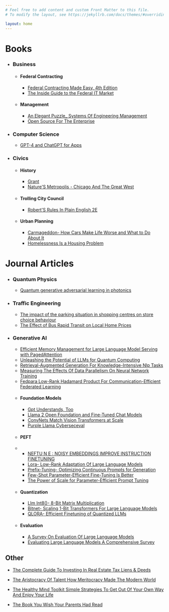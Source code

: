 ```yaml
---
# Feel free to add content and custom Front Matter to this file.
# To modify the layout, see https://jekyllrb.com/docs/themes/#overriding-theme-defaults

layout: home
---
```


# Books

* ### Business
    * #### Federal Contracting
      - [Federal Contracting Made Easy, 4th Edition](summaries/federalcontractingmadeeasy4thedition/index.html)
      - [The Inside Guide to the Federal IT Market](summaries/theinsideguidetothefederalitmarket/index.html)
    * #### Management
      - [An Elegant Puzzle_ Systems Of Engineering Management](summaries/anelegantpuzzlesystemsofengineeringmanagement/index.html)
      - [Open Source For The Enterprise](summaries/opensourcefortheenterprise/index.html)
        
* ### Computer Science
  - [GPT-4 and ChatGPT for Apps](summaries/gpt4andchatgptforapps/index.html)

* ### Civics
  * #### History
    - [Grant](summaries/grant/index.html)
    - [Nature'S Metropolis - Chicago And The Great West](summaries/naturesmetropolischicagoandthegreatwest/index.html)

  * #### Trolling City Council
    - [Robert'S Rules In Plain English 2E](summaries/robertsrulesinplainenglish2e/index.html)
  * #### Urban Planning
      - [Carmageddon- How Cars Make Life Worse and What to Do About It](summaries/carmageddonhowcarsmakelifeworseandwhattodoaboutit/index.html)
      - [Homelessness Is a Housing Problem](summaries/homelessnessisahousingproblem/index.html)



# Journal Articles

* ### Quantum Physics
  - [Quantum generative adversarial learning in photonics](summaries/quantumgenerativeadversariallearninginphotonics/index.html)
* ### Traffic Engineering
  - [The impact of the parking situation in shopping centres on store choice behaviour](summaries/theimpactoftheparkingsituationinshoppingcentresonstorechoicebehaviour/index.html)
  - [The Effect of Bus Rapid Transit on Local Home Prices](summaries/theeffectofbusrapidtransitonlocalhomeprices/index.html)
* ### Generative AI
  - [Efficient Memory Management for Large Language Model Serving with PagedAttention](summaries/efficientmemorymanagementforlargelanguagemodelservingwithpagedattention/index.html)
  - [Unleashing the Potential of LLMs for Quantum Computing](summaries/unleashingthepotentialofllmsforquantumcomputing/index.html)
  - [Retrieval-Augmented Generation For Knowledge-Intensive Nlp Tasks](summaries/retrievalaugmentedgenerationforknowledgeintensivenlptasks/index.html)
  - [Measuring The Effects Of Data Parallelism On Neural Network Training](summaries/measuringtheeffectsofdataparallelismonneuralnetworktraining/index.html)
  - [Fedpara Low-Rank Hadamard Product For Communication-Efficient Federated Learning](summaries/fedparalowrankhadamardproductforcommunicationefficientfederatedlearning/index.html)
  - #### Foundation Models
    - [Gpt Understands, Too](summaries/gptunderstandstoo/index.html)
    - [Llama 2 Open Foundation and Fine-Tuned Chat Models](summaries/llama2openfoundationandfinetunedchatmodels/index.html)
    - [ConvNets Match Vision Transformers at Scale](summaries/convnetsmatchvisiontransformersatscale/index.html)
    - [Purple Llama Cyberseceval](summaries/purplellamacyberseceval/index.html)
  - #### PEFT
  - - [NEFTU N E : NOISY EMBEDDINGS IMPROVE INSTRUCTION FINETUNING](summaries/neftunenoisyembeddingsimproveinstructionfinetuning/index.html)
    - [Lora- Low-Rank Adaptation Of Large Language Models](summaries/loralowrankadaptationoflargelanguagemodels/index.html)
    - [Prefix-Tuning- Optimizing Continuous Prompts for Generation](summaries/prefixtuningoptimizingcontinuouspromptsforgeneration/index.html)
    - [Few-Shot Parameter-Efficient Fine-Tuning Is Better](summaries/fewshotparameterefficientfinetuningisbetter/index.html)
    - [The Power of Scale for Parameter-Efficient Prompt Tuning](summaries/thepowerofscaleforparameterefficientprompttuning/index.html)
  - #### Quantization
    - [Llm Int8()- 8-Bit Matrix Multiplication](summaries/llmint88bitmatrixmultiplication/index.html)
    - [Bitnet- Scaling 1-Bit Transformers For Large Language Models](summaries/bitnetscaling1bittransformersforlargelanguagemodels/index.html)
    - [QLORA- Efficient Finetuning of Quantized LLMs](summaries/qloraefficientfinetuningofquantizedllms/index.html)    
  * #### Evaluation
    - [A Survey On Evaluation Of Large Language Models](summaries/asurveyonevaluationoflargelanguagemodels/index.html)
    - [Evaluating Large Language Models A Comprehensive Survey](summaries/evaluatinglargelanguagemodelsacomprehensivesurvey/index.html)


## Other

- [The Complete Guide To Investing In Real Estate Tax Liens & Deeds](summaries/thecompleteguidetoinvestinginrealestatetaxliensdeeds/index.html)




- [The Aristocracy Of Talent How Meritocracy Made The Modern World](summaries/thearistocracyoftalenthowmeritocracymadethemodernworld/index.html)

- [The Healthy Mind Toolkit Simple Strategies To Get Out Of Your Own Way And Enjoy Your Life](summaries/thehealthymindtoolkitsimplestrategiestogetoutofyourownwayandenjoyyourlife/index.html)

- [The Book You Wish Your Parents Had Read](summaries/thebookyouwishyourparentshadread/index.html)
